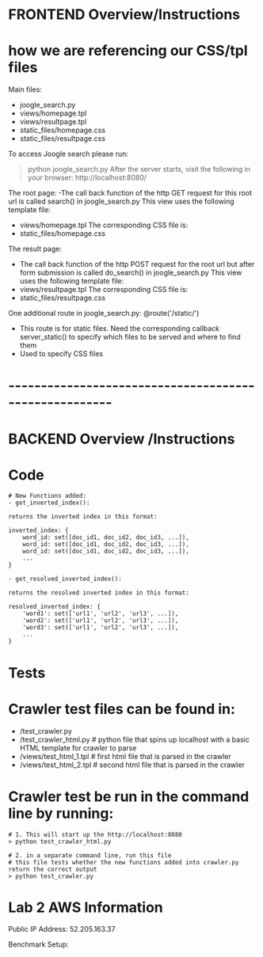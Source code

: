 # FRONTEND Overview/Instructions 
# how we are referencing our CSS/tpl files

Main files:
- joogle_search.py
- views/homepage.tpl
- views/resultpage.tpl
- static_files/homepage.css
- static_files/resultpage.css

To access Joogle search please run:
> python joogle_search.py
After the server starts, visit the following in your browser:
http://localhost:8080/

The root page:
-The call back function of the http GET request for this root url is called search() in joogle_search.py
This view uses the following template file:
- views/homepage.tpl
The corresponding CSS file is:
- static_files/homepage.css

The result page:
- The call back function of the http POST request for the root url but after form submission is called do_search() in joogle_search.py
This view uses the following template file:
- views/resultpage.tpl
The corresponding CSS file is:
- static_files/resultpage.css

One additional route in joogle_search.py:
@route('/static/<filename>')
- This route is for static files. Need the corresponding callback server_static() to specify which files to be served and where to find them
- Used to specify CSS files
# ------------------------------------------------------
# BACKEND Overview /Instructions 

# Code

	# New Functions added:
	- get_inverted_index():

	returns the inverted index in this format:

	inverted_index: {
		word_id: set([doc_id1, doc_id2, doc_id3, ...]),
		word_id: set([doc_id1, doc_id2, doc_id3, ...]),
		word_id: set([doc_id1, doc_id2, doc_id3, ...]),
		...
	}

	- get_resolved_inverted_index():

	returns the resolved inverted index in this format:

	resolved_inverted_index: {
		'word1': set(['url1', 'url2', 'url3', ...]),
		'word2': set(['url1', 'url2', 'url3', ...]),
		'word3': set(['url1', 'url2', 'url3', ...]),
		...
	}

# Tests

# Crawler test files can be found in:
- /test_crawler.py
- /test_crawler_html.py     # python file that spins up localhost with a basic HTML template for crawler to parse
- /views/test_html_1.tpl    # first html file that is parsed in the crawler
- /views/test_html_2.tpl    # second html file that is parsed in the crawler

# Crawler test be run in the command line by running:

	# 1. This will start up the http://localhost:8080
	> python test_crawler_html.py

	# 2. in a separate command line, run this file
	# this file tests whether the new functions added into crawler.py return the correct output
	> python test_crawler.py


# Lab 2 AWS Information

Public IP Address: 52.205.163.37

Benchmark Setup: 

